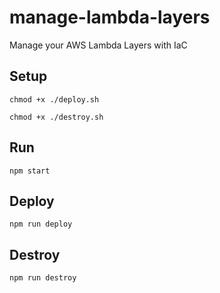 # manage-lambda-layers

Manage your AWS Lambda Layers with IaC

## Setup

`chmod +x ./deploy.sh`

`chmod +x ./destroy.sh`

## Run

`npm start`

## Deploy

`npm run deploy`

## Destroy

`npm run destroy`
